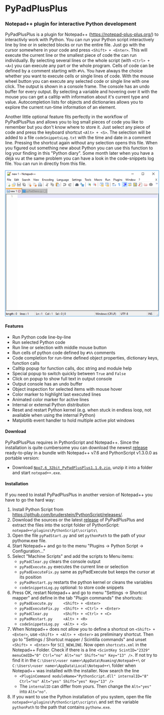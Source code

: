 # PyPadPlusPlus
### Notepad++ plugin for interactive Python development

PyPadPlusPlus is a plugin for Notepad++ (https://notepad-plus-plus.org/) to interactivly work with Python. You can run your Python script interactively line by line or in selected blocks or run the entire file. Just go with the cursor somewhere in your code and press `<Shift> + <Enter>`. This will execute the current line or the smallest piece of code the can run individually. By selecting several lines or the whole script (with `<Ctrl> + <A>`) you can execute any part or the whole program. Cells of code can be defined by a comment starting with `#%%`. You have always the choice whether you want to execute cells or single lines of code. With the mouse wheel button you can execute any selected code or single line with one click. The output is shown in a console frame. The console has an undo buffer for every output. By selecting a variable and hovering over it with the mouse you can get a calltip with information about it's current type and value. Autocompletion lists for objects and dictionaries allows you to explore the current run-time information of an element.

Another little optional feature fits perfectly in the workflow of PyPadPlusPlus and allows you to log small pieces of code you like to remember but you don't know where to store it. Just select any piece of code and press the keyboard shortcut `<Alt> + <S>`. The selection will be added to a file `codeSnippetsLog.txt` with the time and date in a comment line. Pressing the shortcut again without any selection opens this file. When you figured out something new about Python you can use this function to log your finding in this "Python diary". Some month later when you have a déjà vu at the same problem you can have a look in the code-snippets log file. You can run in directly from this file.

  <img src="https://raw.githubusercontent.com/bitagoras/PyPadPlusPlus/master/demo/pyPadDemo.gif">  

#### Features

* Run Python code line-by-line
* Run selected Python code
* Run line or selection with middle mouse button
* Run cells of python code defined by `#%%` comments
* Code completion for run-time defined object properties, dictionary keys, function calls
* Calltip popup for function calls, doc string and module help
* Special popup to switch quickly between `True` and `False`
* Click on popup to show full text in output console
* Output console has an undo buffer
* Object inspection for selected items with mouse hover
* Color marker to highlight last executed lines
* Animated color marker for active lines
* Internal or external Python distribution
* Reset and restart Python kernel (e.g. when stuck in endless loop, not available when using the internal Python)
* Matplotlib event handler to hold multiple active plot windows

#### Download

PyPadPlusPlus requires in PythonScript and Notepad++. Since the installation is quite cumbersome you can download the newest [release](https://github.com/bitagoras/PyPadPlusPlus/releases) ready-to-play in a bundle with Notepad++ v7.6 and PythonScript v1.3.0.0 as portable version:
* Download [`Npp7.6_32bit_PyPadPlusPlus1.1.0.zip`](https://github.com/bitagoras/PyPadPlusPlus/releases/download/v1.1.0/Npp7.6_32bit_PyPadPlusPlus1.1.0.zip), unzip it into a folder and start `notepad++.exe`.

#### Installation

If you need to install PyPadPlusPlus in another version of Notepad++ you have to go the hard way:

1. Install Python Script from https://github.com/bruderstein/PythonScript/releases/.
2. Download the sources or the latest [release](https://github.com/bitagoras/PyPadPlusPlus/releases) of PyPadPlusPlus and extract the files into the script folder of PythonScript:
  <br>`notepad++\plugins\PythonScript\scripts\`
3. Open the file `pyPadStart.py` and set `pythonPath` to the path of your pythonw.exe file.
4. Start Notepad++ and go to the menu "Plugins → Python Script → Configuration..."
5. Select "Machine Scripts" and add the scripts to Menu items:
    * `pyPadClear.py` clears the console output
    * `pyPadExecute.py` executes the current line or selection
    * `pyPadExecuteFix.py` same as pyPadExecute but keeps the cursor at its position
    * `pyPadRestart.py`  restarts the python kernel or cleans the variables
    * `codeSnippetsLog.py`  optional: to store code snippets
6. Press OK, restart Notepad++ and go to menu "Settings → Shortcut mapper" and define in the tab "Plugin commands" the shortcuts:
    * `pyPadExecute.py     <Shift> + <Enter>`
    * `pyPadExecuteFix.py  <Shift> + <Ctrl> + <Enter>`
    * `pyPadClear.py       <Shift> + <Ctrl> + <C>`
    * `pyPadRestart.py     <Alt> + <R>`
    * `codeSnippetsLog.py  <Alt> + <S>`
7. When Notepad++ does not allow you to define a shortcut on `<Shift> + <Enter>`, use `<Shift> + <Alt> + <Enter>` as preliminary shortcut. Then go to "Settings / Shortcut mapper / Scintilla commands" and unset `<Shift> + <Enter>` for `SCI_NEWLINE`. Now open `shortcuts.xml` in the Notepad++ Folder. Check if there is a line `<ScintKey ScintID="2329" menuCmdID="0" Ctrl="no" Alt="no" Shift="no" Key="13" />`. If not try to find it in the `C:\Users\<user name>\AppData\Roaming\Notepad++\` or  `C:\Users\<user name>\AppData\Local\Notepad++\` folder when Notepad++ was installed with the installer. Now search the line
    * `<PluginCommand moduleName="PythonScript.dll" internalID="8" Ctrl="no" Alt="yes" Shift="yes" Key="13" />`
    * The `internalID` can differ from yours. Then change the `Alt="yes"` into `Alt="no"`. 
8. If you want to use the Python installation of you system, open the file 
  `notepad++\plugins\PythonScript\scripts\` and set the variable `pythonPath` to the path that contains `pythonw.exe`.
